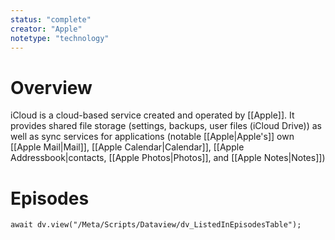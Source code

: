 ```yaml
---
status: "complete"
creator: "Apple"
notetype: "technology"
---
```


# Overview
iCloud is a cloud-based service created and operated by [[Apple]]. It provides shared file storage (settings, backups, user files (iCloud Drive)) as well as sync services for applications (notable [[Apple|Apple's]] own [[Apple Mail|Mail]], [[Apple Calendar|Calendar]], [[Apple Addressbook|contacts, [[Apple Photos|Photos]], and [[Apple Notes|Notes]])

# Episodes
```dataviewjs
await dv.view("/Meta/Scripts/Dataview/dv_ListedInEpisodesTable");
```
